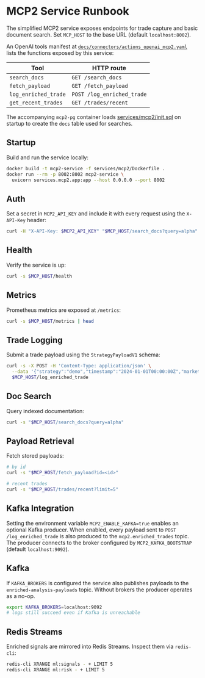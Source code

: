# MCP2 Service Runbook

The simplified MCP2 service exposes endpoints for trade capture and basic document search. Set `MCP_HOST` to the base URL (default `localhost:8002`).

An OpenAI tools manifest at [`docs/connectors/actions_openai_mcp2.yaml`](connectors/actions_openai_mcp2.yaml) lists the functions exposed by this service:

| Tool               | HTTP route           |
|--------------------|----------------------|
| `search_docs`      | `GET /search_docs`   |
| `fetch_payload`    | `GET /fetch_payload` |
| `log_enriched_trade` | `POST /log_enriched_trade` |
| `get_recent_trades` | `GET /trades/recent` |
The accompanying `mcp2-pg` container loads [services/mcp2/init.sql](../services/mcp2/init.sql) on startup to create the `docs` table used for searches.

## Startup
Build and run the service locally:

```bash
docker build -t mcp2-service -f services/mcp2/Dockerfile .
docker run --rm -p 8002:8002 mcp2-service \
  uvicorn services.mcp2.app:app --host 0.0.0.0 --port 8002
```

## Auth
Set a secret in `MCP2_API_KEY` and include it with every request using the `X-API-Key` header:

```bash
curl -H "X-API-Key: $MCP2_API_KEY" "$MCP_HOST/search_docs?query=alpha"
```

## Health
Verify the service is up:

```bash
curl -s $MCP_HOST/health
```

## Metrics
Prometheus metrics are exposed at `/metrics`:

```bash
curl -s $MCP_HOST/metrics | head
```

## Trade Logging
Submit a trade payload using the `StrategyPayloadV1` schema:

```bash
curl -s -X POST -H 'Content-Type: application/json' \
  --data '{"strategy":"demo","timestamp":"2024-01-01T00:00:00Z","market":{"symbol":"AAPL","timeframe":"1D"},"features":{},"risk":{},"positions":{}}' \
  $MCP_HOST/log_enriched_trade
```

## Doc Search
Query indexed documentation:

```bash
curl -s "$MCP_HOST/search_docs?query=alpha"
```

## Payload Retrieval
Fetch stored payloads:

```bash
# by id
curl -s "$MCP_HOST/fetch_payload?id=<id>"

# recent trades
curl -s "$MCP_HOST/trades/recent?limit=5"
```

## Kafka Integration

Setting the environment variable `MCP2_ENABLE_KAFKA=true` enables an optional Kafka producer.
When enabled, every payload sent to `POST /log_enriched_trade` is also produced to the `mcp2.enriched_trades` topic.
The producer connects to the broker configured by `MCP2_KAFKA_BOOTSTRAP` (default `localhost:9092`).


## Kafka
If `KAFKA_BROKERS` is configured the service also publishes payloads to the `enriched-analysis-payloads` topic. Without brokers the producer operates as a no-op.

```bash
export KAFKA_BROKERS=localhost:9092
# logs still succeed even if Kafka is unreachable
```

## Redis Streams
Enriched signals are mirrored into Redis Streams. Inspect them via `redis-cli`:

```bash
redis-cli XRANGE ml:signals - + LIMIT 5
redis-cli XRANGE ml:risk - + LIMIT 5
```
